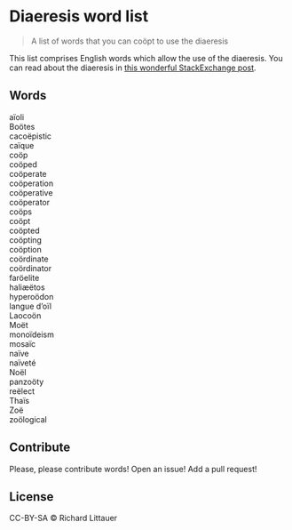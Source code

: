 # Diaeresis word list

> A list of words that you can coöpt to use the diaeresis

This list comprises English words which allow the use of the diaeresis. You can read about the diaeresis in [this wonderful StackExchange post](https://english.stackexchange.com/questions/66126/what-is-the-standard-rule-for-using-or-not-using-hyphen-and-diaeresis-on-the-wor).

## Words

aïoli  
Boötes  
cacoëpistic  
caïque  
coöp  
coöped  
coöperate  
coöperation  
coöperative  
coöperator  
coöps  
coöpt  
coöpted  
coöpting  
coöption  
coördinate  
coördinator  
faröelite  
haliæëtos  
hyperoödon  
langue d’oïl  
Laocoön  
Moët  
monoïdeism  
mosaïc  
naïve  
naïveté  
Noël  
panzoöty  
reëlect  
Thaïs  
Zoë  
zoölogical  

## Contribute

Please, please contribute words! Open an issue! Add a pull request!

## License

CC-BY-SA © Richard Littauer
